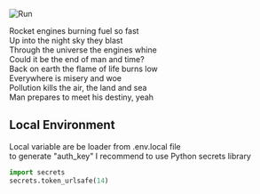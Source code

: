 ![Run](https://res.cloudinary.com/dmfac7zfe/image/upload/v1645805977/icons/neco-arc_run.jpg)

Rocket engines burning fuel so fast\
Up into the night sky they blast\
Through the universe the engines whine\
Could it be the end of man and time?\
Back on earth the flame of life burns low\
Everywhere is misery and woe\
Pollution kills the air, the land and sea\
Man prepares to meet his destiny, yeah

## Local Environment

Local variable are be loader from .env.local file \
to generate "auth_key" I recommend to use Python secrets library

```python
import secrets
secrets.token_urlsafe(14)
```
